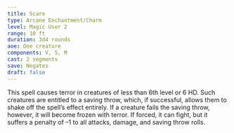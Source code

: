 ```yaml
---
title: Scare
type: Arcane Enchantment/Charm
level: Magic User 2
range: 10 ft
duration: 3d4 rounds
aoe: One creature
components: V, S, M
cast: 2 segments
save: Negates
draft: false
---
```


This spell causes terror in creatures of less than 6th level or 6 HD. Such creatures are entitled to a saving throw, which, if successful, allows them to shake off the spell’s effect entirely. If a creature fails the saving throw, however, it will become frozen with terror. If forced, it can fight, but it suffers a penalty of –1 to all attacks, damage, and saving throw rolls.
